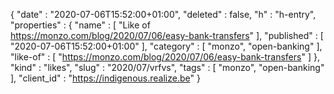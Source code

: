 {
  "date" : "2020-07-06T15:52:00+01:00",
  "deleted" : false,
  "h" : "h-entry",
  "properties" : {
    "name" : [ "Like of https://monzo.com/blog/2020/07/06/easy-bank-transfers" ],
    "published" : [ "2020-07-06T15:52:00+01:00" ],
    "category" : [ "monzo", "open-banking" ],
    "like-of" : [ "https://monzo.com/blog/2020/07/06/easy-bank-transfers" ]
  },
  "kind" : "likes",
  "slug" : "2020/07/vrfvs",
  "tags" : [ "monzo", "open-banking" ],
  "client_id" : "https://indigenous.realize.be"
}

